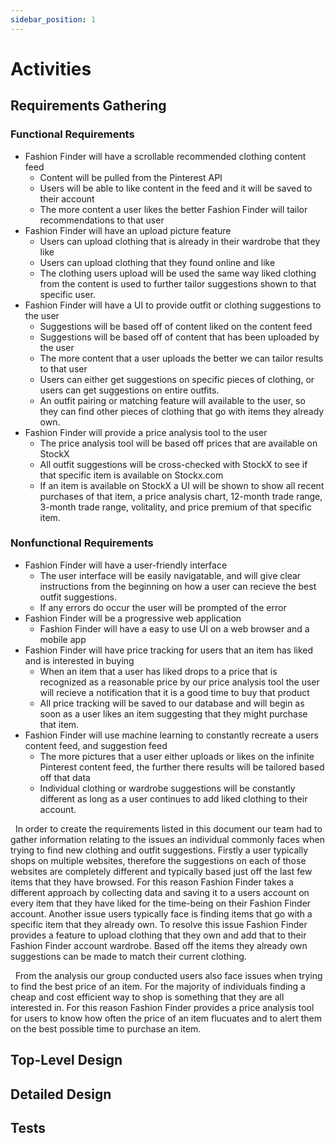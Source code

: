 ```yaml
---
sidebar_position: 1
---
```


# Activities

## Requirements Gathering
### Functional Requirements
- Fashion Finder will have a scrollable recommended clothing content feed
     - Content will be pulled from the Pinterest API
     - Users will be able to like content in the feed and it will be saved to their account
     - The more content a user likes the better Fashion Finder will tailor recommendations to that user
- Fashion Finder will have an upload picture feature 
     - Users can upload clothing that is already in their wardrobe that they like 
     - Users can upload clothing that they found online and like
     - The clothing users upload will be used the same way liked clothing from the content is used to further tailor suggestions shown to that specific user.
- Fashion Finder will have a UI to provide outfit or clothing suggestions to the user
     - Suggestions will be based off of content liked on the content feed
     - Suggestions will be based off of content that has been uploaded by the user
     - The more content that a user uploads the better we can tailor results to that user
     - Users can either get suggestions on specific pieces of clothing, or users can get suggestions on entire outfits.
     - An outfit pairing or matching feature will available to the user, so they can find other pieces of clothing that go with items they already own.
- Fashion Finder will provide a price analysis tool to the user
     - The price analysis tool will be based off prices that are available on StockX
     - All outfit suggestions will be cross-checked with StockX to see if that specific item is available on Stockx.com
     - If an item is available on StockX a UI will be shown to show all recent purchases of that item, a price analysis chart, 12-month trade range, 3-month trade range, volitality, and price premium of that specific item. 
### Nonfunctional Requirements
- Fashion Finder will have a user-friendly interface 
     - The user interface will be easily navigatable, and will give clear instructions from the beginning on how a user can recieve the best outfit suggestions.
     - If any errors do occur the user will be prompted of the error
- Fashion Finder will be a progressive web application
     - Fashion Finder will have a easy to use UI on a web browser and a mobile app
- Fashion Finder will have price tracking for users that an item has liked and is interested in buying
     - When an item that a user has liked drops to a price that is recognized as a reasonable price by our price analysis tool the user will recieve a notification that it is a good time to buy that product
     - All price tracking will be saved to our database and will begin as soon as a user likes an item suggesting that they might purchase that item.
- Fashion Finder will use machine learning to constantly recreate a users content feed, and suggestion feed
     - The more pictures that a user either uploads or likes on the infinite Pinterest content feed, the further there results will be tailored based off that data
     - Individual clothing or wardrobe suggestions will be constantly different as long as a user continues to add liked clothing to their account.

 &nbsp;   In order to create the requirements listed in this document our team had to gather information relating to the issues an individual commonly faces when trying to find new clothing and outfit suggestions.  Firstly a user typically shops on multiple websites, therefore the suggestions on each of those websites are completely different and typically based just off the last few items that they have browsed.  For this reason Fashion Finder takes a different approach by collecting data and saving it to a users account on every item that they have liked for the time-being on their Fashion Finder account.  Another issue users typically face is finding items that go with a specific item that they already own.  To resolve this issue Fashion Finder provides a feature to upload clothing that they own and add that to their Fashion Finder account wardrobe.  Based off the items they already own suggestions can be made to match their current clothing.  
     
&nbsp;    From the analysis our group conducted users also face issues when trying to find the best price of an item.  For the majority of individuals finding a cheap and cost efficient way to shop is something that they are all interested in.  For this reason Fashion Finder provides a price analysis tool for users to know how often the price of an item flucuates and to alert them on the best possible time to purchase an item.  

## Top-Level Design

## Detailed Design

## Tests


